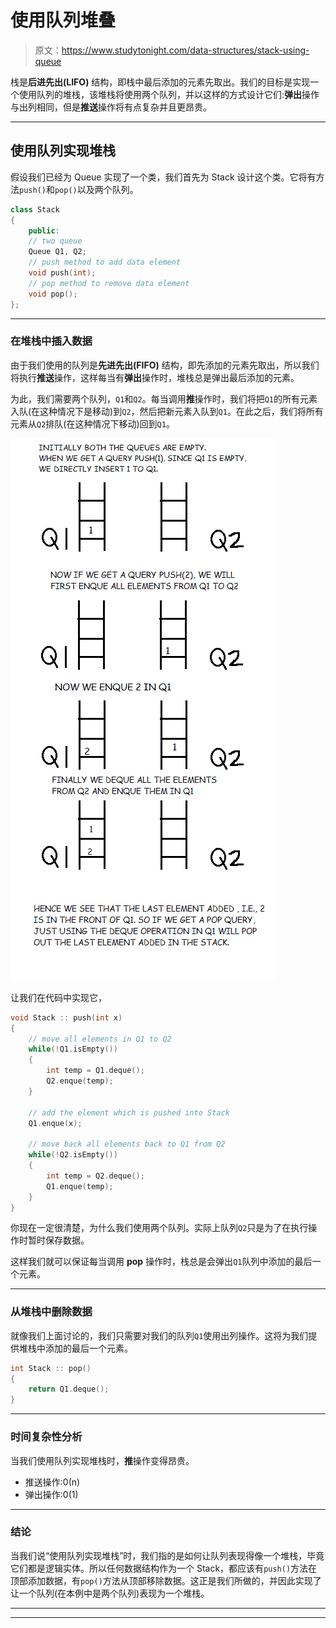# 使用队列堆叠

> 原文：<https://www.studytonight.com/data-structures/stack-using-queue>

栈是**后进先出(LIFO)** 结构，即栈中最后添加的元素先取出。我们的目标是实现一个使用队列的堆栈，该堆栈将使用两个队列，并以这样的方式设计它们:**弹出**操作与出列相同，但是**推送**操作将有点复杂并且更昂贵。

* * *

## 使用队列实现堆栈

假设我们已经为 Queue 实现了一个类，我们首先为 Stack 设计这个类。它将有方法`push()`和`pop()`以及两个队列。

```cpp
class Stack
{
	public:
	// two queue
	Queue Q1, Q2;
	// push method to add data element
	void push(int);
	// pop method to remove data element
	void pop();
};
```

* * *

### 在堆栈中插入数据

由于我们使用的队列是**先进先出(FIFO)** 结构，即先添加的元素先取出，所以我们将执行**推送**操作，这样每当有**弹出**操作时，堆栈总是弹出最后添加的元素。

为此，我们需要两个队列，`Q1`和`Q2`。每当调用**推**操作时，我们将把`Q1`的所有元素入队(在这种情况下是移动)到`Q2`，然后把新元素入队到`Q1`。在此之后，我们将所有元素从`Q2`排队(在这种情况下移动)回到`Q1`。

![Stack using Queue](img/b55cfbdea233de8f449646b68dca7424.png)

让我们在代码中实现它，

```cpp
void Stack :: push(int x)
{
	// move all elements in Q1 to Q2
	while(!Q1.isEmpty())
	{
		int temp = Q1.deque();
		Q2.enque(temp);
	}

	// add the element which is pushed into Stack
	Q1.enque(x);

	// move back all elements back to Q1 from Q2
	while(!Q2.isEmpty())
	{
		int temp = Q2.deque();
		Q1.enque(temp);
	}
}
```

你现在一定很清楚，为什么我们使用两个队列。实际上队列`Q2`只是为了在执行操作时暂时保存数据。

这样我们就可以保证每当调用 **pop** 操作时，栈总是会弹出`Q1`队列中添加的最后一个元素。

* * *

### 从堆栈中删除数据

就像我们上面讨论的，我们只需要对我们的队列`Q1`使用出列操作。这将为我们提供堆栈中添加的最后一个元素。

```cpp
int Stack :: pop()
{
	return Q1.deque();
}
```

* * *

### 时间复杂性分析

当我们使用队列实现堆栈时，**推**操作变得昂贵。

*   推送操作:0(n)
*   弹出操作:0(1)

* * *

### 结论

当我们说“使用队列实现堆栈”时，我们指的是如何让队列表现得像一个堆栈，毕竟它们都是逻辑实体。所以任何数据结构作为一个 Stack，都应该有`push()`方法在顶部添加数据，有`pop()`方法从顶部移除数据。这正是我们所做的，并因此实现了让一个队列(在本例中是两个队列)表现为一个堆栈。

* * *

* * *